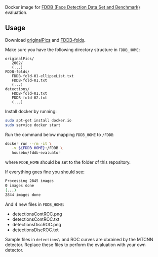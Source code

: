 Docker image for [FDDB (Face Detection Data Set and Benchmark)](http://vis-www.cs.umass.edu/fddb/results.html) evaluation.

## Usage

Download [originalPics](http://vis-www.cs.umass.edu/fddb/originalPics.tar.gz) and [FDDB-folds](http://vis-www.cs.umass.edu/fddb/FDDB-folds.tgz).

Make sure you have the following directory structure in `FDDB_HOME`:
```
originalPics/
   2002/
   (...)
FDDB-folds/
   FDDB-fold-01-ellipseList.txt
   FDDB-fold-01.txt
   (...)
detections/
   FDDB-fold-01.txt
   FDDB-fold-02.txt
   (...)
```

Install docker by running:
```bash
sudo apt-get install docker.io
sudo service docker start
```

Run the command below mapping `FDDB_HOME` to `/FDDB`:
```bash
docker run --rm -it \
   -v ${FDDB_HOME}:/FDDB \
   housebw/fddb-evaluator
```
where `FDDB_HOME` should be set to the folder of this repository.

If everything goes fine you should see:
```bash
Processing 2845 images
0 images done
(...)
2844 images done
```
And 4 new files in `FDDB_HOME`:
* detectionsContROC.png
* detectionsContROC.txt
* detectionsDiscROC.png
* detectionsDiscROC.txt

Sample files in `detections\` and ROC curves are obrained by the MTCNN detector. Replace these files to perform the evaluation with your own detector.
